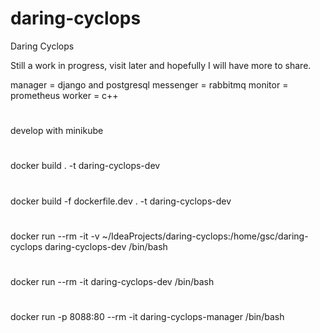 # daring-cyclops
Daring Cyclops

Still a work in progress, visit later and hopefully I will have more to share.

manager = django and postgresql
messenger = rabbitmq
monitor = prometheus
worker = c++

#
develop with minikube

#
docker build . -t daring-cyclops-dev
#
docker build -f dockerfile.dev . -t daring-cyclops-dev
#
docker run --rm -it -v ~/IdeaProjects/daring-cyclops:/home/gsc/daring-cyclops daring-cyclops-dev /bin/bash
#
docker run --rm -it daring-cyclops-dev /bin/bash
#
docker run -p 8088:80 --rm -it daring-cyclops-manager /bin/bash
#